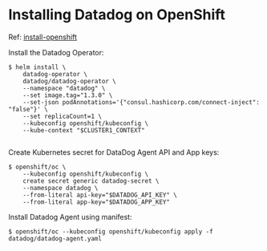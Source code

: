# Installing Datadog on OpenShift

Ref: [install-openshift](https://github.com/DataDog/datadog-operator/blob/main/docs/install-openshift.md)


Install the Datadog Operator:

```shell
$ helm install \
    datadog-operator \
    datadog/datadog-operator \
    --namespace "datadog" \
    --set image.tag="1.3.0" \
    --set-json podAnnotations='{"consul.hashicorp.com/connect-inject": "false"}' \
    --set replicaCount=1 \
    --kubeconfig openshift/kubeconfig \
    --kube-context "$CLUSTER1_CONTEXT"
  
```

Create Kubernetes secret for DataDog Agent API and App keys:

```shell
$ openshift/oc \
    --kubeconfig openshift/kubeconfig \
    create secret generic datadog-secret \
    --namespace datadog \
    --from-literal api-key="$DATADOG_API_KEY" \
    --from-literal app-key="$DATADOG_APP_KEY"
```

Install Datadog Agent using manifest:

```shell
$ openshift/oc --kubeconfig openshift/kubeconfig apply -f datadog/datadog-agent.yaml
```

